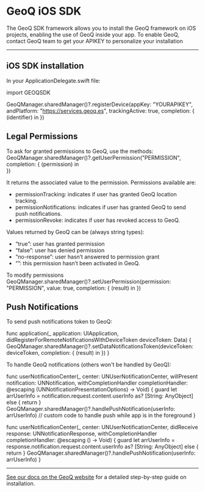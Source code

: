 # GeoQ iOS SDK

The GeoQ SDK framework allows you to install the GeoQ framework on iOS projects, enabling the use of GeoQ inside your app.
To enable GeoQ, contact GeoQ team to get your APIKEY to personalize your installation

---

## iOS SDK installation

In your ApplicationDelegate.swift file: 

import GEOQSDK

GeoQManager.sharedManager()?.registerDevice(appKey: "YOURAPIKEY", andPlatform: "https://services.geoq.es", trackingActive: true, completion: { (identifier) in
        })
        

## Legal Permissions

To ask for granted permissions to GeoQ, use the methods:
GeoQManager.sharedManager()?.getUserPermission("PERMISSION", completion: { (permission) in  
})
            
It returns the associated value to the permission. Permissions available are:
- permissionTracking: indicates if user has granted GeoQ location tracking.
- permissionNotifications: indicates if user has granted GeoQ to send push notifications.
- permissionRevoke: indicates if user has revoked access to GeoQ.

Values returned by GeoQ can be (always string types):
- “true”: user has granted permission
- “false”: user has denied permission
- “no-response”: user hasn’t answered to permission grant
- “”: this permission hasn’t been activated in GeoQ.

To modify permissions
GeoQManager.sharedManager()?.setUserPermission(permission: "PERMISSION", value: true, completion: { (result) in
})
            
## Push Notifications

To send push notifications token to GeoQ:

func application(_ application: UIApplication, didRegisterForRemoteNotificationsWithDeviceToken deviceToken: Data) {
        GeoQManager.sharedManager()?.setDataNotificationsToken(deviceToken: deviceToken, completion: { (result) in
        })
}
    
To handle GeoQ notifications (others won't be handled by GeoQ):

func userNotificationCenter(_ center: UNUserNotificationCenter, willPresent notification: UNNotification, withCompletionHandler completionHandler: @escaping (UNNotificationPresentationOptions) -> Void) {
        guard let arrUserInfo = notification.request.content.userInfo as? [String: AnyObject] else { return }
        GeoQManager.sharedManager()?.handlePushNotification(userInfo: arrUserInfo)
        // custom code to handle push while app is in the foreground
        }
    
func userNotificationCenter(_ center: UNUserNotificationCenter, didReceive response: UNNotificationResponse, withCompletionHandler completionHandler: @escaping () -> Void) {
        guard let arrUserInfo = response.notification.request.content.userInfo as? [String: AnyObject] else { return }
        GeoQManager.sharedManager()?.handlePushNotification(userInfo: arrUserInfo)
        }

---

[See our docs on the GeoQ website](http://services.geoq.es/content/documentation/geoq/api-es/download.html) for a detailed step-by-step guide on installation.
